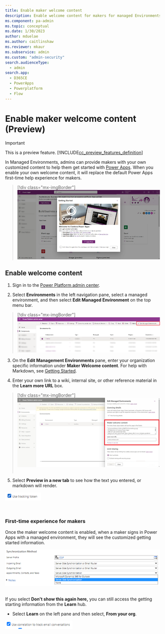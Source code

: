 ```yaml
---
title: Enable maker welcome content
description: Enable welcome content for makers for managed Environments.
ms.component: pa-admin
ms.topic: conceptual
ms.date: 1/30/2023
author: mduelae
ms.author: caitlinshaw
ms.reviewer: mkaur
ms.subservice: admin
ms.custom: "admin-security"
search.audienceType: 
  - admin
search.app:
  - D365CE
  - PowerApps
  - Powerplatform
  - Flow
---
```

# Enable maker welcome content (Preview)

>[!IMPORTANT]
>This is a preview feature.
>[!INCLUDE[cc_preview_features_definition](../../includes/cc-preview-features-definition.md)]

In Managed Environments, admins can provide makers with your own customized content to help them get started with [Power Apps](https://make.powerapps.com). When you enable your own welcome content, it will replace the default Power Apps first-time help experience for makers. 

> [!div class="mx-imgBorder"] 
> ![Welcome content for makers.](media/welcome/maker-welcome-1.png "Welcome content for makers") 

## Enable welcome content

1. Sign in to the [Power Platform admin center](https://admin.powerplatform.microsoft.com).

2. Select **Environments** in the left navigation pane, select a managed environment, and then select **Edit Managed Environment** on the top menu bar.

> [!div class="mx-imgBorder"] 
> ![Edit Managed Environment.](media/welcome/edit-managed-environment.png "*Edit Managed Environment") 


3. On the **Edit Management Environments** pane, enter your organization specific information under **Maker Welcome content**. For help with Markdown, see [Getting Started](https://www.markdownguide.org/getting-started/).

4. Enter your own link to a wiki, internal site, or other reference material in the **Learn more URL** box.

> [!div class="mx-imgBorder"] 
> ![Enter your welcome content.](media/welcome/maker-welcome-2.png "Enter your welcome content") 
 

5.  Select **Preview in a new tab** to see how the text you entered, or markdown will render.

![Graphical user interface  application Description automatically generated](media/image3.png)

 

### First-time experience for makers

Once the maker welcome content is enabled, when a maker signs in Power Apps with a managed environment, they will see the customized getting started information.

![Graphical user interface  application Description automatically generated](media/image1.png) 


If you select **Don't show this again here,** you can still access the getting starting information from the **Learn** hub.

-   Select **Learn** on the left pane and then select, **From your org**.

![Graphical user interface  website Description automatically generated](media/image4.png)

 

